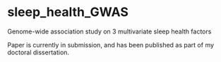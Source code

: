 # sleep_health_GWAS
Genome-wide association study on 3 multivariate sleep health factors


Paper is currently in submission, and has been published as part of my doctoral dissertation. 
